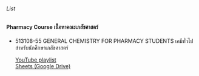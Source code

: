 ###### List

#### Pharmacy Course เนื้อหาคณะเภสัชศาสตร์

- 513108-55 GENERAL CHEMISTRY FOR PHARMACY STUDENTS
  เคมีทั่วไปสำหรับนักศึกษาเภสัชศาสตร์

  [YouTube playlist](https://youtube.com/playlist?list=PLnbNoQ3EUjctEaEYndOiS3zNLcOHaJhzI&si=kxJdiqO0eBZOKD_N)  
  [Sheets (Google Drive)](https://drive.google.com/drive/folders/1huWmfVSG9uVcJELp263cbodIV_JiiXni)  
